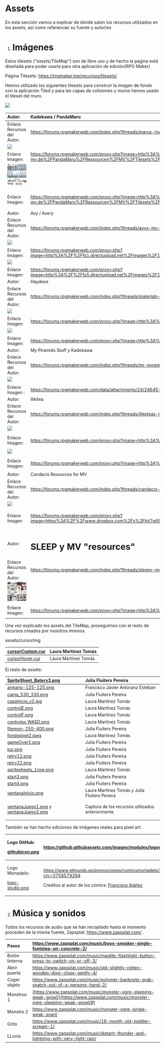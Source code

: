 # <a name="_83fsbokjv5wr"></a>Assets 
En esta sección vamos a explicar de dónde salen los recursos utilizados en los assets, así como referenciar su fuente y autor/es 
1. # <a name="_7swotle1tnsj"></a>Imágenes 

Estos tilesets (“*assets/TileMap”)* son de libre uso y de hecho la página está diseñada para poder usarla para otra aplicación de edición(RPG Maker)

Página Tilesets: <https://rpgmaker.top/recursos/tilesets/>

Hemos utilizado los siguientes tilesets para construir la imagen de fondo con la aplicación Tiled y para las capas de colisiones y muros hemos usado el tileset del muro.

![](Aspose.Words.a7dab0d0-63ce-405f-8bb6-2669b6c7ae8c.001.png)


|Autor: |Kadokawa / PandaMaru|
| :- | :- |
|Enlace Recursos del Autor:|<p><https://forums.rpgmakerweb.com/index.php?threads/marus-mv-bits.46811/></p><p></p>|
|![](Aspose.Words.a7dab0d0-63ce-405f-8bb6-2669b6c7ae8c.002.png)|
|Enlace Imagen:|<https://forums.rpgmakerweb.com/proxy.php?image=http%3A%2F%2Frpgmaker-mv.de%2FPandaMaru%2FRessourcen%2FMV%2FTilesets%2FPandaMaru_MV_nature3.png&hash=d2c1365b7760b8f8e159f028562cfaf3>|
|![](Aspose.Words.a7dab0d0-63ce-405f-8bb6-2669b6c7ae8c.003.png)|
|Enlace Imagen:|<p><https://forums.rpgmakerweb.com/proxy.php?image=http%3A%2F%2Frpgmaker-mv.de%2FPandaMaru%2FRessourcen%2FMV%2FTilesets%2FPandaMaru_MV_bathroom_addon.png&hash=1146d267da6fb8bb4d0418fd8b4e3fce></p><p></p>|
|Autor: |Avy / Avery|
|Enlace Recursos del Autor:|<p><https://forums.rpgmakerweb.com/index.php?threads/avys-mv-stuff.53317/></p><p></p>|
|![](Aspose.Words.a7dab0d0-63ce-405f-8bb6-2669b6c7ae8c.004.png)|
|Enlace Imagen: |<https://forums.rpgmakerweb.com/proxy.php?image=http%3A%2F%2Ffs1.directupload.net%2Fimages%2F180202%2F84idb2sh.png&hash=37d886e6973cf155914e40c73ba60690>|
|![](Aspose.Words.a7dab0d0-63ce-405f-8bb6-2669b6c7ae8c.005.png)|
|Enlace Imagen:|<https://forums.rpgmakerweb.com/proxy.php?image=http%3A%2F%2Ffs5.directupload.net%2Fimages%2F160503%2Ftspa65px.png&hash=90a50438217b543d6d62b05ff3c1f538>|
|Autor: |Haydeos|
|Enlace Recursos del Autor:|<p><https://forums.rpgmakerweb.com/index.php?threads/materials-by-haydeos.47400/></p><p></p>|
|![](Aspose.Words.a7dab0d0-63ce-405f-8bb6-2669b6c7ae8c.006.png)|
|Enlace Imagen:|<https://forums.rpgmakerweb.com/proxy.php?image=http%3A%2F%2Fi.imgur.com%2FqnSkWuO.png&hash=b610e946e35185538a53e4cc1a79f966>|
|![](Aspose.Words.a7dab0d0-63ce-405f-8bb6-2669b6c7ae8c.007.png)|
|Enlace Imagen:|<https://forums.rpgmakerweb.com/proxy.php?image=http%3A%2F%2Fi.imgur.com%2FT08kaQU.png&hash=1a61de429d0461b11b42583c706c1a55>|
|Autor: |My Piramids Stuff y Kadokawa|
|Enlace Recursos del Autor:|<https://forums.rpgmakerweb.com/index.php?threads/mr-pyramids-stuff.63456/>|
|![](Aspose.Words.a7dab0d0-63ce-405f-8bb6-2669b6c7ae8c.008.png)|
|Enlace Imagen : |<https://forums.rpgmakerweb.com/data/attachments/24/24645-74ac99f7540b43ed1666d1599e47103f.jpg>|
|Autor: |Ilikitea|
|Enlace Recursos del Autor:|<p><https://forums.rpgmakerweb.com/index.php?threads/iliketeas-marvelous-tiles-updated-14-03-2017-closet-edits.60876/></p><p></p>|
|![](Aspose.Words.a7dab0d0-63ce-405f-8bb6-2669b6c7ae8c.009.png)|
|Enlace Imagen:|<p><https://forums.rpgmakerweb.com/proxy.php?image=http%3A%2F%2Fi.imgur.com%2Fdix2dHI.png&hash=38e16a8344b92e8254710100fe9f51f3></p><p></p><p></p>|
|![](Aspose.Words.a7dab0d0-63ce-405f-8bb6-2669b6c7ae8c.010.png)|
|Enlace Imagen:|<p><https://forums.rpgmakerweb.com/proxy.php?image=http%3A%2F%2Fi.imgur.com%2FsjcbB7s.png&hash=9906086ff9f5e13e3d582835dc5931ec></p><p></p>|
|Autor: |Candacis Resources for MV|
|Enlace Recursos del Autor:|<p><https://forums.rpgmakerweb.com/index.php?threads/candacis-resources-for-mv.60321/></p><p></p><p></p>|
|![](Aspose.Words.a7dab0d0-63ce-405f-8bb6-2669b6c7ae8c.011.png)|
|Enlace Imagen|<p><https://forums.rpgmakerweb.com/proxy.php?image=https%3A%2F%2Fwww.dropbox.com%2Fs%2Fhit7p692kmv684a%2FSF_Janitors_E.png%3Fraw%3D1&hash=1985fc119b8a1b65a1d3c1d99e484392></p><p></p>|
|Autor: |<h1><a name="_bdu7sw5e3ck1"></a>SLEEP y MV "resources"</h1>|
|Enlace Recursos del Autor:|<p><https://forums.rpgmakerweb.com/index.php?threads/sleepy-mv-resources.47234/></p><p></p>|
|![](Aspose.Words.a7dab0d0-63ce-405f-8bb6-2669b6c7ae8c.012.png)|
|Enlace Imagen:|<p><https://forums.rpgmakerweb.com/proxy.php?image=http%3A%2F%2Fi.imgur.com%2F4EbYgig.png&hash=6844cd331537f9d6ab152d7e0e78939f></p><p></p>|


Una vez explicado los assets del TileMap, proseguimos con el resto de recursos creados por nosotros mismos.

assets/cursorImg 


|[cursorCustom.cur](https://github.com/laurma40/proyecto_DVI/blob/pagina/assets/cursorImg/cursorCustom.cur)|Laura Martínez Tomás|
| :- | :- |
|[cursorHover.cur](https://github.com/laurma40/proyecto_DVI/blob/pagina/assets/cursorImg/cursorHover.cur)|Laura Martínez Tomás|


El resto de assets:


|[SpriteSheet_Batery3.png](https://github.com/laurma40/proyecto_DVI/blob/pagina/assets/SpriteSheet_Batery3.png) |Julia Fluiters Pereira|
| :- | :- |
|[armario-125-125.png](https://github.com/laurma40/proyecto_DVI/blob/pagina/assets/armario-125-125.png)|Francisco Javier Antoranz Esteban|
|[cama_530_330.png](https://github.com/laurma40/proyecto_DVI/blob/pagina/assets/cama_530_330.png)|Julia Fluiters Pereira|
|[casaInicio_v2.jpg](https://github.com/laurma40/proyecto_DVI/blob/pagina/assets/casaInicio_v2.jpeg)|Laura Martínez Tomás|
|[controlE.png](https://github.com/laurma40/proyecto_DVI/blob/pagina/assets/controlE.png)|Laura Martínez Tomás|
|[controlF.png](https://github.com/laurma40/proyecto_DVI/blob/pagina/assets/controlF.png)|Laura Martínez Tomás|
|[controles WASD.png](https://github.com/laurma40/proyecto_DVI/blob/pagina/assets/controlesWASD.png)|Laura Martínez Tomás|
|[filemon-250-400.png](https://github.com/laurma40/proyecto_DVI/blob/pagina/assets/filemon-250-400.png)|Julia Fluiters Pereira|
|[fondopixel2.jpeg](https://github.com/laurma40/proyecto_DVI/blob/pagina/assets/fondopixel2.jpeg)|Laura Martínez Tomás|
|[gameOver2.png](https://github.com/laurma40/proyecto_DVI/blob/pagina/assets/gameOver2.png)|Julia Fluiters Pereira|
|[luz.png](https://github.com/laurma40/proyecto_DVI/blob/pagina/assets/luz.png)|Julia Fluiters Pereira|
|[retry12.png](https://github.com/laurma40/proyecto_DVI/blob/pagina/assets/retry12.png)|Julia Fluiters Pereira|
|[retry22.png](https://github.com/laurma40/proyecto_DVI/blob/pagina/assets/retry22.png)|Julia Fluiters Pereira|
|[spritesheets_1row.png](https://github.com/laurma40/proyecto_DVI/blob/pagina/assets/spritesheets_1row.png)|Laura Martínez Tomás|
|[start3.png](https://github.com/laurma40/proyecto_DVI/blob/pagina/assets/start3.png)|Julia Fluiters Pereira|
|[start4.png](https://github.com/laurma40/proyecto_DVI/blob/pagina/assets/start4.png)|Julia Fluiters Pereira|
|[ventanaInicio.png](https://github.com/laurma40/proyecto_DVI/blob/pagina/assets/ventanaInicio.png)|Laura Martínez Tomás y Julia Fluiters Pereira|
|[ventanaJuego1.png](https://github.com/laurma40/proyecto_DVI/blob/pagina/assets/ventanaJuego1.png) y [ventanaJuego2.png](https://github.com/laurma40/proyecto_DVI/blob/pagina/assets/ventanaJuego2.png)|<p>Captura de los recursos utilizados anteriormente</p><p></p>|


También se han hecho ediciones de imágenes reales para pixel art:


|<p>Logo GitHub:</p><p>[githubicon.png](https://github.com/laurma40/proyecto_DVI/blob/pagina/assets/githubicon.png)</p>|<p><https://github.githubassets.com/images/modules/logos_page/GitHub-Mark.png></p><p></p>|
| :- | :- |
|<p>Logo Mortadelo:</p><p>[logo-studio.png](https://github.com/laurma40/proyecto_DVI/blob/pagina/assets/logo-studio.png)</p>|<p><https://www.elmundo.es/promociones/comicsmortadelo/images/mortadelo_solo.png?crc=3758579294></p><p></p><p>Creditos al autor de los cómics: [Francisco Ibáñez](https://www.google.com/search?rlz=1C1CHBF_esES912ES912&q=Francisco+Ib%C3%A1%C3%B1ez&stick=H4sIAAAAAAAAAONgVuLUz9U3MDcsNkt6xGjCLfDyxz1hKe1Ja05eY1Tl4grOyC93zSvJLKkUEudig7J4pbi5ELp4FrEKuRUl5iVnFifnK3gmHV54eGNqFQBOIefcWQAAAA&sa=X&ved=2ahUKEwiEx__g__z9AhXE_rsIHfEjAoUQzIcDKAB6BAgtEAE)</p>|

2. # <a name="_owvjn4euwtpm"></a>Música y sonidos 

Todos los recursos de audio que se han recopilado hasta el momento proceden de la misma fuente, Zapsplat: <https://www.zapsplat.com/> .


|Pasos|<https://www.zapsplat.com/music/boys-sneaker-single-footstep-on-concrete-2/>|
| :- | :- |
|Botón linterna |<https://www.zapsplat.com/music/maglite-flashlight-button-press-to-switch-on-or-off-3/>|
|Abrir puerta|<https://www.zapsplat.com/music/old-slightly-rotten-wooden-door-close-gently-4/>|
|Coger objeto |<https://www.zapsplat.com/music/polymer-banknote-grab-snatch-out-of-a-persons-hand-2/>|
|Monstruo 1|[https://www.zapsplat.com/music/monster-ogre-sleeping-weak-growl/](https://www.zapsplat.com/music/monster-ogre-sleeping-weak-growl/#)|
|Monstro 2|<https://www.zapsplat.com/music/monster-ogre-single-weak-snarl/>|
|Grito|<https://www.zapsplat.com/music/18-month-old-toddler-scream-1/>|
|LLuvia |<https://www.zapsplat.com/music/distant-thunder-and-lightning-with-very-light-rain/>|
